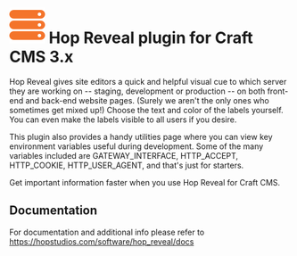 # ![Screenshot](resources/img/HopReveal.png) Hop Reveal plugin for Craft CMS 3.x

Hop Reveal gives site editors a quick and helpful visual cue to which server they are working on -- staging, development or production -- on both front-end and back-end website pages. (Surely we aren't the only ones who sometimes get mixed up!) Choose the text and color of the labels yourself. You can even make the labels visible to all users if you desire. 

This plugin also provides a handy utilities page where you can view key environment variables useful during development. Some of the many variables included are GATEWAY_INTERFACE, HTTP_ACCEPT, HTTP_COOKIE, HTTP_USER_AGENT, and that's just for starters.

Get important information faster when you use Hop Reveal for Craft CMS.

## Documentation
For documentation and additional info please refer to https://hopstudios.com/software/hop_reveal/docs
